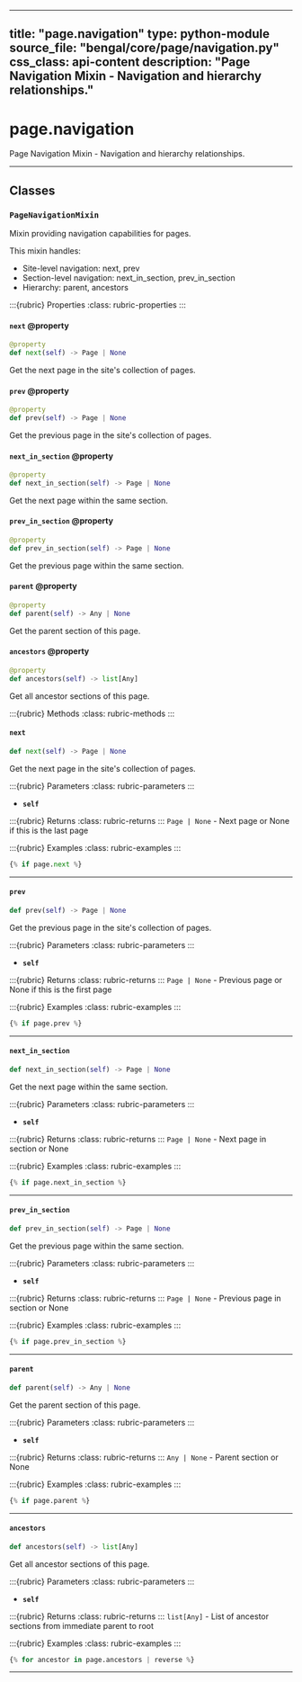 
---
title: "page.navigation"
type: python-module
source_file: "bengal/core/page/navigation.py"
css_class: api-content
description: "Page Navigation Mixin - Navigation and hierarchy relationships."
---

# page.navigation

Page Navigation Mixin - Navigation and hierarchy relationships.

---

## Classes

### `PageNavigationMixin`


Mixin providing navigation capabilities for pages.

This mixin handles:
- Site-level navigation: next, prev
- Section-level navigation: next_in_section, prev_in_section
- Hierarchy: parent, ancestors



:::{rubric} Properties
:class: rubric-properties
:::
#### `next` @property

```python
@property
def next(self) -> Page | None
```

Get the next page in the site's collection of pages.
#### `prev` @property

```python
@property
def prev(self) -> Page | None
```

Get the previous page in the site's collection of pages.
#### `next_in_section` @property

```python
@property
def next_in_section(self) -> Page | None
```

Get the next page within the same section.
#### `prev_in_section` @property

```python
@property
def prev_in_section(self) -> Page | None
```

Get the previous page within the same section.
#### `parent` @property

```python
@property
def parent(self) -> Any | None
```

Get the parent section of this page.
#### `ancestors` @property

```python
@property
def ancestors(self) -> list[Any]
```

Get all ancestor sections of this page.

:::{rubric} Methods
:class: rubric-methods
:::
#### `next`
```python
def next(self) -> Page | None
```

Get the next page in the site's collection of pages.



:::{rubric} Parameters
:class: rubric-parameters
:::
- **`self`**

:::{rubric} Returns
:class: rubric-returns
:::
`Page | None` - Next page or None if this is the last page




:::{rubric} Examples
:class: rubric-examples
:::
```python
{% if page.next %}
```


---
#### `prev`
```python
def prev(self) -> Page | None
```

Get the previous page in the site's collection of pages.



:::{rubric} Parameters
:class: rubric-parameters
:::
- **`self`**

:::{rubric} Returns
:class: rubric-returns
:::
`Page | None` - Previous page or None if this is the first page




:::{rubric} Examples
:class: rubric-examples
:::
```python
{% if page.prev %}
```


---
#### `next_in_section`
```python
def next_in_section(self) -> Page | None
```

Get the next page within the same section.



:::{rubric} Parameters
:class: rubric-parameters
:::
- **`self`**

:::{rubric} Returns
:class: rubric-returns
:::
`Page | None` - Next page in section or None




:::{rubric} Examples
:class: rubric-examples
:::
```python
{% if page.next_in_section %}
```


---
#### `prev_in_section`
```python
def prev_in_section(self) -> Page | None
```

Get the previous page within the same section.



:::{rubric} Parameters
:class: rubric-parameters
:::
- **`self`**

:::{rubric} Returns
:class: rubric-returns
:::
`Page | None` - Previous page in section or None




:::{rubric} Examples
:class: rubric-examples
:::
```python
{% if page.prev_in_section %}
```


---
#### `parent`
```python
def parent(self) -> Any | None
```

Get the parent section of this page.



:::{rubric} Parameters
:class: rubric-parameters
:::
- **`self`**

:::{rubric} Returns
:class: rubric-returns
:::
`Any | None` - Parent section or None




:::{rubric} Examples
:class: rubric-examples
:::
```python
{% if page.parent %}
```


---
#### `ancestors`
```python
def ancestors(self) -> list[Any]
```

Get all ancestor sections of this page.



:::{rubric} Parameters
:class: rubric-parameters
:::
- **`self`**

:::{rubric} Returns
:class: rubric-returns
:::
`list[Any]` - List of ancestor sections from immediate parent to root




:::{rubric} Examples
:class: rubric-examples
:::
```python
{% for ancestor in page.ancestors | reverse %}
```


---
